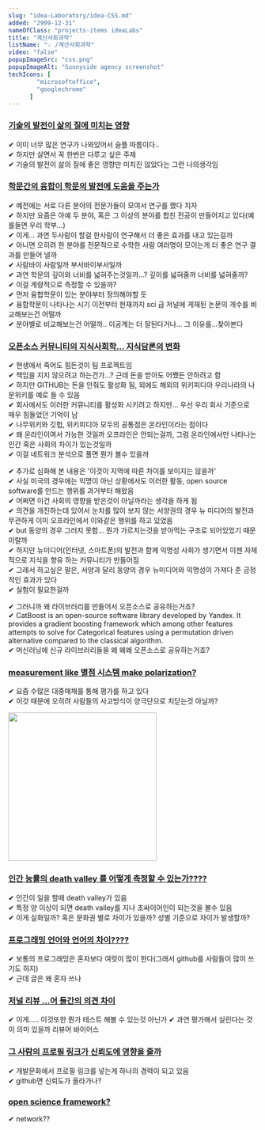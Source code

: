```yaml
---
slug: "idea-Laboratory/idea-CSS.md"
added: "2999-12-31"
nameOfClass: "projects-items ideaLabs"
title: "계산사회과학"
listName: "💡 /계산사회과학"
video: "false"
popupImageSrc: "css.png"
popupImageAlt: "Sunnyside agency screenshot"
techIcons: [
        "microsoftoffice",
        "googlechrome"
      ]
---
```



### [기술의 발전이 삶의 질에 미치는 영향]()
✔︎   이미 너무 많은 연구가 나와있어서 슬플 따름이다..  
✔︎   하지만 살면서 꼭 한번은 다루고 싶은 주제  
✔︎   기술의 발전이 삶의 질에 좋은 영향만 미치진 않았다는 그런 나의생각임  

### [학문간의 융합이 학문의 발전에 도움을 주는가]()
✔︎   예전에는 서로 다른 분야의 전문가들이 모여서 연구를 했다 치자  
✔︎   하지만 요즘은 아예 두 분야, 혹은 그 이상의 분야를 합친 전공이 만들어지고 있다(예를들면 우리 학부...)  
✔︎   이게... 과연 두사람이 할걸 한사람이 연구해서 더 좋은 효과를 내고 있는걸까  
✔︎   아니면 오히려 한 분야를 전문적으로 수학한 사람 여러명이 모이는게 더 좋은 연구 결과를 만들어 낼까  
✔︎   사람바이 사람일까 부서바이부서일까  
✔︎   과연 학문의 깊이와 너비를 넓혀주는것일까...? 깊이를 넓혀줄까 너비를 넓혀줄까?  
✔︎   이걸 계량적으로 측정할 수 있을까?  
✔︎   먼저 융합학문이 있는 분야부터 정의해야할 듯  
✔︎   융합학문이 나타나는 시기 이전부터 현재까지 sci 급 저널에 게재된 논문의 개수를 비교해보는건 어떨까  
✔︎   분야별로 비교해보는건 어떨까.. 이공계는 더 잘된다거나... 그 이유를...찾아본다  
    
### [오픈소스 커뮤니티의 지식사회학... 지식담론의 변화]()     
✔︎ 현생에서 죽어도 힘든것이 팀 프로젝트임  
✔︎ 책임을 지지 않으려고 하는건가...? 근데 돈을 받아도 어쨌든 안하려고 함  
✔︎ 하지만 GITHUB는 돈을 안줘도 활성화 됨, 외에도 해외의 위키피디아 우리나라의 나문위키를 예로 들 수 있음  
✔︎ 회사에서도 이러한 커뮤니티를 활성화 시키려고 하지만... 우선 우리 회사 기준으로 매우 힘들었던 기억이 남  
✔︎ 나무위키와 깃헙, 위키피디아 모두의 공통점은 온라인이라는 점이다  
✔︎ 왜 온라인이여서 가능한 것일까 오프라인은 안되는걸까, 그럼 온라인에서만 나타나는 인간 혹은 사회의 차이가 있는것일까  
✔︎ 이걸 네트워크 분석으로 풀면 뭔가 볼수 있을까  

✔︎ 추가로 심화해 본 내용은 '이것이 지역에 따른 차이를 보이지는 않을까'  
✔︎ 사실 미국의 경우에는 익명이 아닌 상황에서도 이러한 활동, open source software를 만드는 행위를 과거부터 해왔음  
✔︎ 어쩌면 이건 사회의 영향을 받은것이 아닐까라는 생각을 하게 됨  
✔︎ 의견을 개진하는데 있어서 눈치를 많이 보지 않는 서양권의 경우 뉴 미디어의 발전과 무관하게 이미 오프라인에서 이와같은 행위를 하고 있었음  
✔︎ but 동양의 경우 그러지 못함... 뭔가 가르치는것을 받아먹는 구조로 되어있었기 때문이랄까  
✔︎ 하지만 뉴미디어(인터넷, 스마트폰)의 발전과 함께 익명성 사회가 생기면서 이젠 자체적으로 지식을 향유 하는 커뮤니티가 만들어짐  
✔︎ 그래서 하고싶은 말은, 서양과 달리 동양의 경우 뉴미디어와 익명성이 가져다 준 긍정적인 효과가 있다   
✔︎ 실험이 필요한걸까  

✔︎ 그러니까 왜 라이브러리를 만들어서 오픈소스로 공유하는거죠?  
✔︎ CatBoost is an open-source software library developed by Yandex. It provides a gradient boosting framework which among other features attempts to solve for Categorical features using a permutation driven alternative compared to the classical algorithm.  
✔︎ 머신러닝에 신규 라이브러리들을 왜 왜왜 오픈소스로 공유하는거죠?  



### [measurement like 별점 시스템 make polarization?]()
✔︎   요즘 수많은 대중매채를 통해 평가를 하고 있다  
✔︎   이것 때문에 오히려 사람들의 사고방식이 양극단으로 치닫는것 아닐까?  


<div style="display:inline-block;vertical-align:top;">
    <img src="https://boysbeanxious22.netlify.app/death_valley.png" height="300px" style="vertical-align:middle;">
</div>

### [인간 능률의 death valley 를 어떻게 측정할 수 있는가????]()
✔︎   인간이 일을 할때 death valley가 있음  
✔︎   특정 양 이상이 되면 death valley를 지나 초싸이어인이 되는것을 볼수 있음  
✔︎   이게 실화일까? 혹은 문화권 별로 차이가 있을까? 성별 기준으로 차이가 발생할까?  


### [프로그래밍 언어와 언어의 차이????]()
✔︎   보통의 프로그래밍은 혼자보다 여럿이 많이 한다(그래서 github를 사람들이 많이 쓰기도 하지)  
✔︎   근데 글은 왜 혼자 쓰나  

### [저널 리뷰 ...어 들간의 의견 차이 ]()
✔︎   이게..... 이것또한 뭔가 테스트 해볼 수 있는것 아닌가 
✔︎   과연 평가해서 실린다는 것이 의미 있을까 리뷰어 바이어스 

### [그 사람의 프로필 링크가 신뢰도에 영향을 줄까]()
✔︎   개발문화에서 프로필 링크를 넣는게 하나의 경력이 되고 있음  
✔︎   github면 신뢰도가 올라가나? 


### [open science framework?]()
✔︎   network?? 
